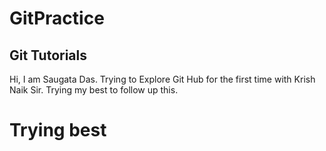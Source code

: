 ﻿# GitPractice
## Git Tutorials
Hi, I am Saugata Das. Trying to Explore Git Hub for the first time with Krish Naik Sir.
Trying my best to follow up this.
# Trying best
